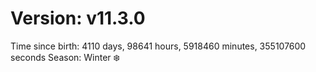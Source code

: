 # Version: v11.3.0
Time since birth: 4110 days, 98641 hours, 5918460 minutes, 355107600 seconds
Season: Winter ❄️
